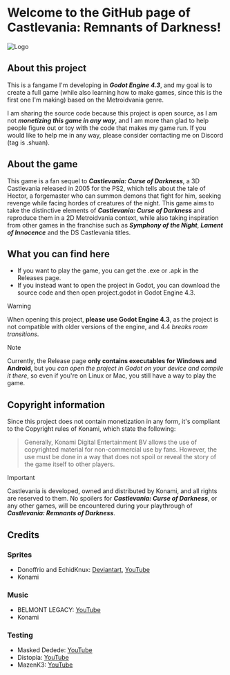 # Welcome to the GitHub page of Castlevania: Remnants of Darkness!
![Logo](https://github.com/user-attachments/assets/f39b2cb6-3f3a-4ad5-97a5-46462bd2de77)
## About this project
This is a fangame I'm developing in ***Godot Engine 4.3***, and my goal is to create a full game (while also learning how to make games, since this is the first one I'm making) based on the Metroidvania genre.

I am sharing the source code because this project is open source, as I am not __*monetizing this game in any way*__, and I am more than glad to help people figure out or toy with the code that makes my game run.
If you would like to help me in any way, please consider contacting me on Discord (tag is .shuan).

## About the game
This game is a fan sequel to ***Castlevania: Curse of Darkness***, a 3D Castlevania released in 2005 for the PS2, which tells about the tale of Hector, a forgemaster who can summon demons that fight for him, seeking revenge while facing hordes of creatures of the night.
This game aims to take the distinctive elements of ***Castlevania: Curse of Darkness*** and reproduce them in a 2D Metroidvania context, while also taking inspiration from other games in the franchise such as ***Symphony of the Night***, ***Lament of Innocence*** and the DS Castlevania titles.

## What you can find here
- If you want to play the game, you can get the .exe or .apk in the Releases page.
- If you instead want to open the project in Godot, you can download the source code and then open project.godot in Godot Engine 4.3.

> [!WARNING]
> When opening this project, **please use Godot Engine 4.3**, as the project is not compatible with older versions of the engine, and 4.4 *breaks room transitions*.

> [!NOTE]
> Currently, the Release page **only contains executables for Windows and Android**, but you *can open the project in Godot on your device and compile it there*, so even if you're on Linux or Mac, you still have a way to play the game.

## Copyright information
Since this project does not contain monetization in any form, it's compliant to the Copyright rules of Konami, which state the following:
> Generally, Konami Digital Entertainment BV allows the use of copyrighted material for non-commercial use by fans. However, the use must be done in a way that does not spoil or reveal the story of the game itself to other players.

> [!IMPORTANT]
> Castlevania is developed, owned and distributed by Konami, and all rights are reserved to them.
> No spoilers for ***Castlevania: Curse of Darkness***, or any other games, will be encountered during your playthrough of ***Castlevania: Remnants of Darkness***.

## Credits
### Sprites
- Donoffrio and EchidKnux: [Deviantart](https://www.deviantart.com/echidknux), [YouTube](https://www.youtube.com/@echidknux6738)
- Konami

### Music
- BELMONT LEGACY: [YouTube](https://www.youtube.com/@belmontlegacy9959)
- Konami

### Testing
- Masked Dedede: [YouTube](https://youtube.com/@masked_dedede_?si=8iUp6s7aaM2Wm-NS)
- Distopia: [YouTube](https://www.youtube.com/@_distopia)
- MazenK3: [YouTube](https://www.youtube.com/@mazenk3863)
